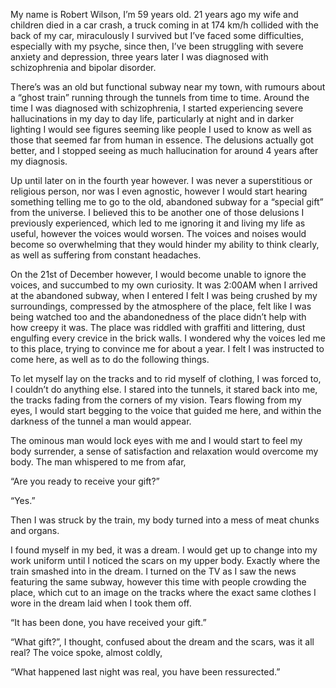 My name is Robert Wilson, I’m 59 years old. 21 years ago my wife and children died in a car crash, a truck coming in at 174 km/h collided with the back of my car, miraculously I survived but I’ve faced some difficulties, especially with my psyche, since then, I’ve been struggling with severe anxiety and depression, three years later I was diagnosed with schizophrenia and bipolar disorder.

There’s was an old but functional subway near my town, with rumours about a “ghost train” running through the tunnels from time to time. Around the time I was diagnosed with schizophrenia, I started experiencing severe hallucinations in my day to day life, particularly at night and in darker lighting I would see figures seeming like people I used to know as well as those that seemed far from human in essence. The delusions actually got better, and I stopped seeing as much hallucination for around 4 years after my diagnosis.

Up until later on in the fourth year however. I was never a superstitious or religious person, nor was I even agnostic, however I would start hearing something telling me to go to the old, abandoned subway for a “special gift” from the universe. I believed this to be another one of those delusions I previously experienced, which led to me ignoring it and living my life as useful, however the voices would worsen. The voices and noises would become so overwhelming that they would hinder my ability to think clearly, as well as suffering from constant headaches.

On the 21st of December however, I would become unable to ignore the voices, and succumbed to my own curiosity. It was 2:00AM when I arrived at the abandoned subway, when I entered I felt I was being crushed by my surroundings, compressed by the atmosphere of the place, felt like I was being watched too and the abandonedness of the place didn’t help with how creepy it was. The place was riddled with graffiti and littering, dust engulfing every crevice in the brick walls. I wondered why the voices led me to this place, trying to convince me for about a year. I felt I was instructed to come here, as well as to do the following things.

To let myself lay on the tracks and to rid myself of clothing, I was forced to, I couldn’t do anything else. I stared into the tunnels, it stared back into me, the tracks fading from the corners of my vision. Tears flowing from my eyes, I would start begging to the voice that guided me here, and within the darkness of the tunnel a man would appear.

The ominous man would lock eyes with me and I would start to feel my body surrender, a sense of satisfaction and relaxation would overcome my body. The man whispered to me from afar, 

“Are you ready to receive your gift?”

“Yes.”

Then I was struck by the train, my body turned into a mess of meat chunks and organs.

 I found myself in my bed, it was a dream. I would get up to change into my work uniform until I noticed the scars on my upper body. Exactly where the train smashed into in the dream. I turned on the TV as I saw the news featuring the same subway, however this time with people crowding the place, which cut to an image on the tracks where the exact same clothes I wore in the dream laid when I took them off.

“It has been done, you have received your gift.”

“What gift?”, I thought, confused about the dream and the scars, was it all real?
The voice spoke, almost coldly,

“What happened last night was real, you have been ressurected.”